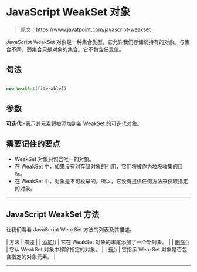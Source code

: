 # JavaScript WeakSet 对象

> 原文：<https://www.javatpoint.com/javascript-weakset>

JavaScript WeakSet 对象是一种集合类型，它允许我们存储弱持有的对象。与集合不同，弱集合只是对象的集合。它不包含任意值。

## 句法

```js

new WeakSet([iterable])

```

## 参数

**可迭代** -表示其元素将被添加到新 WeakSet 的可迭代对象。

## 需要记住的要点

*   WeakSet 对象只包含唯一的对象。
*   在 WeakSet 中，如果没有对存储对象的引用，它们将被作为垃圾收集的目标。
*   在 WeakSet 中，对象是不可枚举的。所以，它没有提供任何方法来获取指定的对象。

* * *

## JavaScript WeakSet 方法

让我们看看 JavaScript WeakSet 方法的列表及其描述。

| 方法 | 描述 |
| [添加()](javascript-weakset-add-method) | 它在 WeakSet 对象的末尾添加了一个新对象。 |
| [删除()](javascript-weakset-delete-method) | 它从 WeakSet 对象中移除指定的对象。 |
| [有()](javascript-weakset-has-method) | 它指示 WeakSet 对象是否包含指定的对象元素。 |

* * *